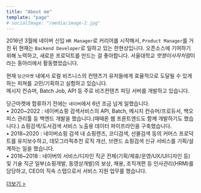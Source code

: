 ```yaml
---
title: "About me"
template: "page"
# socialImage: "/media/image-2.jpg"
---
```


2016년 3월에 네이버 신입 `HR Manager`로 커리어를 시작해서, `Product Manager`를 거친 뒤 현재는 `Backend Developer`로 일하고 있는 한현상입니다. 오픈소스에 기여하기 위해 노력하고, 새로운 프로덕트를 만드는 걸 좋아합니다. 서울대학교 *멋쟁이사자처럼*이라는 동아리에서 활동했었습니다.   

현재 `당근마켓` 내에서 로컬 비즈니스의 컨텐츠가 유저들에게 효율적으로 도달될 수 있게 하는 피쳐를 고민/기획하고 실험하고 있습니다.  
메시지 컨슈머, Batch Job, API 등 주로 비즈컨텐츠 피딩 서버를 개발하고 있습니다.  
  
당근마켓에 합류하기 전에는 `네이버`에서 6년 조금 넘게 일했습니다.  
• 2020~2022 : 네이버쇼핑 검색서비스의 API, Batch, 메시지 컨슈머/프로듀서, 백오피스 관리툴 등 백엔드 개발을 했습니다.(때때론 웹 프론트엔드도 함께 개발하기도 했습니다.) 쇼핑검색/도서검색 서비스 노출용 데이터 파이프라인을 구축했습니다.  
• 2018~2020 : 네이버쇼핑 검색 내 쇼핑렌즈, 코디검색, 선물검색 등의 커머스 프로덕트를 유지보수하고, 데모그라픽추천 로직 개선, 브랜드 쇼핑검색 신규 서비스를 기획/설계하는 일을 했습니다.  
• 2016~2018 : 네이버의 서비스/디자인 직군 전체(기획/제휴/운영/UX/UI디자인 등) 및 기술 직군 일부(쇼핑개발, 동영상개발)의 보상, 채용, 조직개편 등 인사관리(HRM)를 담당하고, CEO의 직속 스탭으로서 서비스 지원 업무를 했습니다.  
  
[더보기 >](https://www.linkedin.com/in/hyunsanghan/)